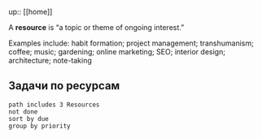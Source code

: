 up:: [[home]]

A **resource** is “a topic or theme of ongoing interest.”

Examples include: habit formation; project management; transhumanism; coffee; music; gardening; online marketing; SEO; interior design; architecture; note-taking

## Задачи по ресурсам
```tasks
path includes 3 Resources
not done
sort by due
group by priority
```
